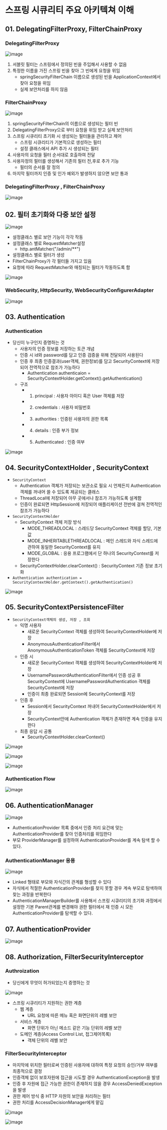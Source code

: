 # 스프링 시큐리티 주요 아키텍쳐 이해
## 01. DelegatingFilterProxy, FilterChainProxy
### DelegatingFilterProxy
![image](https://user-images.githubusercontent.com/40031858/166101574-0badab25-98c5-4e3a-a37b-8685a0d78a2c.png)
1. 서블릿 필터는 스프링에서 정의된 빈을 주입해서 사용할 수 없음
2. 특정한 이름을 가진 스프링 빈을 찾아 그 빈에게 요청을 위임
   - springSecurityFilterChain 이름으로 생성된 빈을 ApplicationContext에서 찾아 요청을 위임
   - 실제 보안처리를 하지 않음
### FilterChainProxy
![image](https://user-images.githubusercontent.com/40031858/166101601-e2b9f8e2-19a7-4f25-929b-a664d3870b29.png)

1. springSecurityFilterChain의 이름으로 생성되는 필터 빈
2. DelegatingFilterProxy으로 부터 요청을 위임 받고 실제 보안처리
3. 스프링 시큐리티 초기화 시 생성되는 필터들을 관리하고 제어
   - 스프링 시큐리티가 기본적으로 생성하는 필터
   - 설정 클래스에서 API 추가 시 생성되는 필터
4. 사용자의 요청을 필터 순서대로 호출하여 전달
5. 사용자정의 필터를 생성해서 기존의 필터 전,후로 추가 기능
   - 필터의 순서를 잘 정의
6. 마지막 필터까지 인증 및 인가 예외가 발생하지 않으면 보안 통과

### DelegatingFilterProxy , FilterChainProxy
![image](https://user-images.githubusercontent.com/40031858/166101680-f3903f13-d4ef-4e76-9c35-f495c14a2238.png)

## 02. 필터 초기화와 다중 보안 설정
![image](https://user-images.githubusercontent.com/40031858/166125599-2f66d229-b0c8-44aa-a171-c28ff8cbc980.png)

- 설정클래스 별로 보안 기능이 각각 작동
- 설정클래스 별로 RequestMatcher설정
  - http.antMatcher("/admin/**")
- 설정클래스 별로 필터가 생성
- FilterChainProxy가 각 필터들 가지고 있음
- 요청에 따라 RequestMatcher와 매칭되는 필터가 작동하도록 함

![image](https://user-images.githubusercontent.com/40031858/166125624-af3d6615-683d-4fb7-b2f1-d6bb52c299e4.png)

### WebSecurity, HttpSecurity, WebSecurityConfigurerAdapter
![image](https://user-images.githubusercontent.com/40031858/166125643-abe5f472-b68d-45f0-a3af-8c31d606608e.png)

## 03. Authentication
### Authentication
- 당신이 누구인지 증명하는 것
  - 사용자의 인증 정보를 저장하는 토큰 개념
  - 인증 시 id와 password를 담고 인증 검증을 위해 전달되어 사용된다
  - 인증 후 최종 인증결과(user객체, 권한정보)를 담고 SecurityContext에 저장되어 전역적으로 참조가 가능하다
    - Authentication authenticaion = SecurityContextHolder.getContext().getAuthentication()
  - 구조
    - 1) principal : 사용자 아이디 혹은 User 객체를 저장
    - 2) credentials : 사용자 비밀번호
    - 3) authorities : 인증된 사용자의 권한 목록
    - 4) details : 인증 부가 정보
    - 5) Authenticated : 인증 여부

![image](https://user-images.githubusercontent.com/40031858/166129357-53061f05-7f69-4c4f-a3bb-2ef40f707f18.png)


## 04. SecurityContextHolder , SecurityContext
- `SecurityContext`
  - Authentication 객체가 저장되는 보관소로 필요 시 언제든지 Authentication객체를 꺼내어 쓸 수 있도록 제공되는 클래스
  - ThreadLocal에 저장되어 아무 곳에서나 참조가 가능하도록 설계함
  - 인증이 완료되면 HttpSession에 저장되어 애플리케이션 전반에 걸쳐 전역적인 참조가 가능하다
- `SecurityContextHolder`
  - SecurityContext 객체 저장 방식
    - MODE_THREADLOCAL : 스레드당 SecurityContext 객체를 할당, 기본값
    - MODE_INHERITABLETHREADLOCAL : 메인 스레드와 자식 스레드에 관하여 동일한 SecurityContext를 유지
    - MODE_GLOBAL : 응용 프로그램에서 단 하나의 SecurityContext를 저장한다
  - SecurityContextHolder.clearContext() : SecurityContext 기존 정보 초기화
- `Authentication authentication = SecurityContextHolder.getContext().getAuthentication()`

![image](https://user-images.githubusercontent.com/40031858/166129617-257a526a-3c44-4746-8437-a7778b563e56.png)

## 05. SecurityContextPersistenceFilter
- `SecurityContext객체의 생성, 저장 , 조회`
  - 익명 사용자
    - 새로운 SecurityContext 객체를 생성하여 SecurityContextHolder에 저장
    - AnonymousAuthenticationFilter에서 AnonymousAuthenticationToken 객체를 SecurityContext에 저장
  - 인증 시 
    - 새로운 SecurityContext 객체를 생성하여 SecurityContextHolder에 저장
    - UsernamePasswordAuthenticationFilter에서 인증 성공 후 SecurityContext에 UsernamePasswordAuthentication 객체를 SecurityContext에 저장
    - 인증이 최종 완료되면 Session에 SecurityContext를 저장
  - 인증 후
    - Session에서 SecurityContext 꺼내어 SecurityContextHolder에서 저장
    - SecurityContext안에 Authentication 객체가 존재하면 계속 인증을 유지한다
  - 최종 응답 시 공통
    - SecurityContextHolder.clearContext()

![image](https://user-images.githubusercontent.com/40031858/166131304-9b833da4-be31-441f-861e-0e178fa76194.png)

![image](https://user-images.githubusercontent.com/40031858/166131308-1adbd9dc-76d1-4731-9c7b-a3e4379affde.png)

![image](https://user-images.githubusercontent.com/40031858/166131317-884f30fe-45ae-4702-b5ac-8e70c1eeccc0.png)

### Authentication Flow
![image](https://user-images.githubusercontent.com/40031858/166131701-3425c525-9b77-4d4e-a613-d02fecce66fa.png)

## 06. AuthenticationManager
![image](https://user-images.githubusercontent.com/40031858/166135994-11d63167-550e-414d-b768-89106834ef18.png)

- AuthenticationProvider 목록 중에서 인증 처리 요건에 맞는 AuthenticationProvider를 찾아 인증처리를 위임한다
- 부모 ProviderManager를 설정하여 AuthenticationProvider를 계속 탐색 할 수 있다.

### AuthenticationManager 응용
![image](https://user-images.githubusercontent.com/40031858/166136030-e713cc7a-42b9-4a32-bd01-85bb28f76bbc.png)

- Linked 형태로 부모와 자식간의 관계를 형성할 수 있다
- 자식에서 적절한 AuthenticationProvider를 찾지 못할 경우 계속 부모로 탐색하여 찾는 과정을 반복한다
- AuthenticationManagerBuilder를 사용해서 스프링 시큐리티의 초기화 과정에서 설정한 기본 Parent관계를 변경해야 권한 필터에서 재 인증 시 모든 AuthenticationProvider를 탐색할 수 있다.

## 07. AuthenticationProvider
![image](https://user-images.githubusercontent.com/40031858/166136164-8868e0bd-823f-4476-9502-2a9f802e5a63.png)

## 08. Authorization, FilterSecurityInterceptor
### Authroization
- 당신에게 무엇이 허가되었는지 증명하는 것

![image](https://user-images.githubusercontent.com/40031858/166136223-5d4f2509-9dcc-4fa3-9793-5a75d54e0f65.png)

- 스프링 시큐리티가 지원하는 권한 계층
  - 웹 계층
    - URL 요청에 따른 메뉴 혹은 화면단위의 레벨 보안
  - 서비스 계층
    - 화면 단위가 아닌 메소드 같은 기능 단위의 레벨 보안
  - 도메인 계층(Access Control List, 접그제어목록)
    - 객체 단위의 레벨 보안

### FilterSecurityInterceptor
- 마지막에 위치한 필터로써 인증된 사용자에 대하여 특정 요청의 승인/거부 여부를 최종적으로 결정
- 인증객체 없이 보호자원에 접근을 시도할 경우 AuthenticationException을 발생
- 인증 후 자원에 접근 가능한 권한이 존재하지 않을 경우 AccessDeniedException을 발생
- 권한 제어 방식 중 HTTP 자원의 보안을 처리하는 필터
- 권한 처리를 AccessDecisionManager에게 맡김

![image](https://user-images.githubusercontent.com/40031858/166136273-71b974b2-41e6-46ff-88bf-37a699abc49e.png)

![image](https://user-images.githubusercontent.com/40031858/166136290-275bbfd2-8b92-4a3b-93d9-0e87e735c4fe.png)